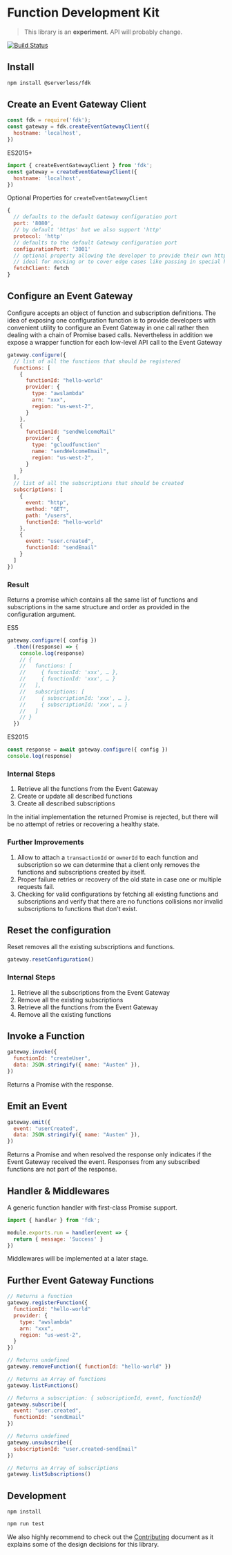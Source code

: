 # Function Development Kit

> This library is an **experiment**. API will probably change.

[![Build Status](https://travis-ci.org/serverless/fdk.svg?branch=master)](https://travis-ci.org/serverless/fdk)

## Install

```bash
npm install @serverless/fdk
```

## Create an Event Gateway Client

```js
const fdk = require('fdk');
const gateway = fdk.createEventGatewayClient({
  hostname: 'localhost',
})
```

ES2015+

```js
import { createEventGatewayClient } from 'fdk';
const gateway = createEventGatewayClient({
  hostname: 'localhost',
})
```

Optional Properties for `createEventGatewayClient`

```js
{
  // defaults to the default Gateway configuration port
  port: '8080',
  // by default 'https' but we also support 'http'
  protocol: 'http'
  // defaults to the default Gateway configuration port
  configurationPort: '3001'
  // optional property allowing the developer to provide their own http lib
  // ideal for mocking or to cover edge cases like passing in special headers
  fetchClient: fetch
}
```

## Configure an Event Gateway

Configure accepts an object of function and subscription definitions. The idea of exposing one configuration function is to provide developers with convenient utility to configure an Event Gateway in one call rather then dealing with a chain of Promise based calls. Nevertheless in addition we expose a wrapper function for each low-level API call to the Event Gateway

```js
gateway.configure({
  // list of all the functions that should be registered
  functions: [
    {
      functionId: "hello-world"
      provider: {
        type: "awslambda"
        arn: "xxx",
        region: "us-west-2",
      }
    },
    {
      functionId: "sendWelcomeMail"
      provider: {
        type: "gcloudfunction"
        name: "sendWelcomeEmail",
        region: "us-west-2",
      }
    }
  ],
  // list of all the subscriptions that should be created
  subscriptions: [
    {
      event: "http",
      method: "GET",
      path: "/users",
      functionId: "hello-world"
    },
    {
      event: "user.created",
      functionId: "sendEmail"
    }
  ]
})
```

### Result

Returns a promise which contains all the same list of functions and subscriptions in the same structure and order as provided in the configuration argument.

ES5

```js
gateway.configure({ config })
  .then((response) => {
    console.log(response)
    // {
    //   functions: [
    //     { functionId: 'xxx', … },
    //     { functionId: 'xxx', … }
    //   ],
    //   subscriptions: [
    //     { subscriptionId: 'xxx', … },
    //     { subscriptionId: 'xxx', … }
    //   ]
    // }
  })
```

ES2015

```js
const response = await gateway.configure({ config })
console.log(response)
```

### Internal Steps

1. Retrieve all the functions from the Event Gateway
2. Create or update all described functions
3. Create all described subscriptions

In the initial implementation the returned Promise is rejected, but there will be no attempt of retries or recovering a healthy state.

### Further Improvements

1. Allow to attach a `transactionId` or `ownerId` to each function and subscription so we can determine that a client only removes the functions and subscriptions created by itself.
2. Proper failure retries or recovery of the old state in case one or multiple requests fail.
3. Checking for valid configurations by fetching all existing functions and subscriptions and verify that there are no functions collisions nor invalid subscriptions to functions that don't exist.

## Reset the configuration

Reset removes all the existing subscriptions and functions.

```js
gateway.resetConfiguration()
```

### Internal Steps

1. Retrieve all the subscriptions from the Event Gateway
2. Remove all the existing subscriptions
3. Retrieve all the functions from the Event Gateway
4. Remove all the existing functions

## Invoke a Function

```js
gateway.invoke({
  functionId: "createUser",
  data: JSON.stringify({ name: "Austen" }),
})
```

Returns a Promise with the response.

## Emit an Event

```js
gateway.emit({
  event: "userCreated",
  data: JSON.stringify({ name: "Austen" }),
})
```

Returns a Promise and when resolved the response only indicates if the Event Gateway received the event.
Responses from any subscribed functions are not part of the response.

## Handler & Middlewares

A generic function handler with first-class Promise support.

```js
import { handler } from 'fdk';

module.exports.run = handler(event => {
  return { message: 'Success' }
})
```

Middlewares will be implemented at a later stage.

## Further Event Gateway Functions

```js
// Returns a function
gateway.registerFunction({
  functionId: "hello-world"
  provider: {
    type: "awslambda"
    arn: "xxx",
    region: "us-west-2",
  }
})

// Returns undefined
gateway.removeFunction({ functionId: "hello-world" })

// Returns an Array of functions
gateway.listFunctions()

// Returns a subscription: { subscriptionId, event, functionId}
gateway.subscribe({
  event: "user.created",
  functionId: "sendEmail"
})

// Returns undefined
gateway.unsubscribe({
  subscriptionId: "user.created-sendEmail"
})

// Returns an Array of subscriptions
gateway.listSubscriptions()
```

## Development

```
npm install
```

```js
npm run test
```

We also highly recommend to check out the [Contributing](https://github.com/serverless/fdk/blob/master/CONTRIBUTING.md) document as it explains some of the design decisions for this library.
